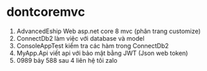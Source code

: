  # dontcoremvc
1. AdvancedEship  Web asp.net core 8 mvc (phân trang customize)
2. ConnectDb2 làm việc với database và model
3. ConsoleAppTest kiểm tra các hàm trong ConnectDb2
4. MyApp.Api viết api với bảo mật bằng JWT (Json web token)
5. 0989 bảy 588 sau 4 liên hệ tôi zalo

